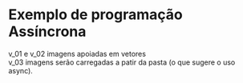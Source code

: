 # Exemplo de programação Assíncrona
v_01 e v_02 imagens apoiadas em vetores</br>
v_03 imagens serão carregadas a patir da pasta (o que sugere o uso async).
